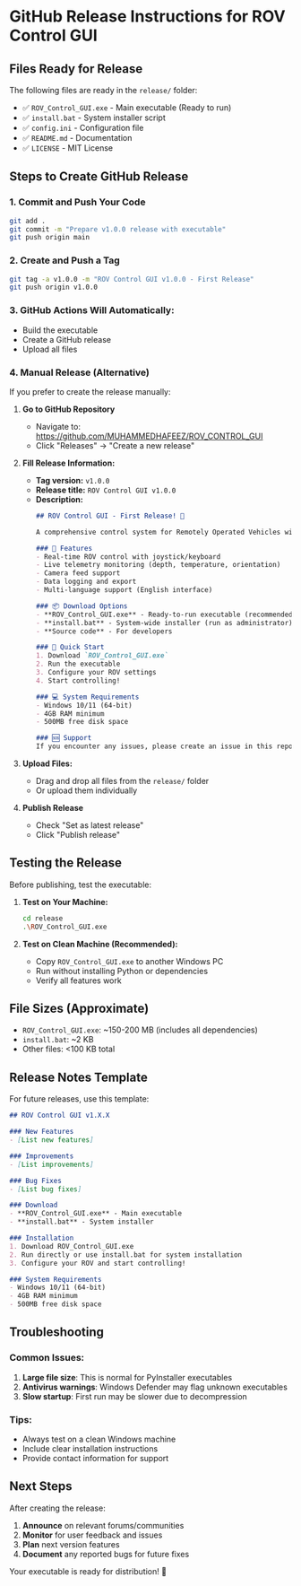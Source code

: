 # GitHub Release Instructions for ROV Control GUI

## Files Ready for Release

The following files are ready in the `release/` folder:

- ✅ `ROV_Control_GUI.exe` - Main executable (Ready to run)
- ✅ `install.bat` - System installer script
- ✅ `config.ini` - Configuration file
- ✅ `README.md` - Documentation
- ✅ `LICENSE` - MIT License

## Steps to Create GitHub Release

### 1. Commit and Push Your Code
```bash
git add .
git commit -m "Prepare v1.0.0 release with executable"
git push origin main
```

### 2. Create and Push a Tag
```bash
git tag -a v1.0.0 -m "ROV Control GUI v1.0.0 - First Release"
git push origin v1.0.0
```

### 3. GitHub Actions Will Automatically:
- Build the executable
- Create a GitHub release
- Upload all files

### 4. Manual Release (Alternative)

If you prefer to create the release manually:

1. **Go to GitHub Repository**
   - Navigate to: https://github.com/MUHAMMEDHAFEEZ/ROV_CONTROL_GUI
   - Click "Releases" → "Create a new release"

2. **Fill Release Information:**
   - **Tag version:** `v1.0.0`
   - **Release title:** `ROV Control GUI v1.0.0`
   - **Description:**
     ```markdown
     ## ROV Control GUI - First Release! 🎉

     A comprehensive control system for Remotely Operated Vehicles with modern GUI interface.

     ### 🎯 Features
     - Real-time ROV control with joystick/keyboard
     - Live telemetry monitoring (depth, temperature, orientation)
     - Camera feed support
     - Data logging and export
     - Multi-language support (English interface)

     ### 📦 Download Options
     - **ROV_Control_GUI.exe** - Ready-to-run executable (recommended)
     - **install.bat** - System-wide installer (run as administrator)
     - **Source code** - For developers

     ### 🚀 Quick Start
     1. Download `ROV_Control_GUI.exe`
     2. Run the executable
     3. Configure your ROV settings
     4. Start controlling!

     ### 💻 System Requirements
     - Windows 10/11 (64-bit)
     - 4GB RAM minimum
     - 500MB free disk space

     ### 🆘 Support
     If you encounter any issues, please create an issue in this repository.
     ```

3. **Upload Files:**
   - Drag and drop all files from the `release/` folder
   - Or upload them individually

4. **Publish Release**
   - Check "Set as latest release"
   - Click "Publish release"

## Testing the Release

Before publishing, test the executable:

1. **Test on Your Machine:**
   ```bash
   cd release
   .\ROV_Control_GUI.exe
   ```

2. **Test on Clean Machine (Recommended):**
   - Copy `ROV_Control_GUI.exe` to another Windows PC
   - Run without installing Python or dependencies
   - Verify all features work

## File Sizes (Approximate)
- `ROV_Control_GUI.exe`: ~150-200 MB (includes all dependencies)
- `install.bat`: ~2 KB
- Other files: <100 KB total

## Release Notes Template

For future releases, use this template:

```markdown
## ROV Control GUI v1.X.X

### New Features
- [List new features]

### Improvements
- [List improvements]

### Bug Fixes
- [List bug fixes]

### Download
- **ROV_Control_GUI.exe** - Main executable
- **install.bat** - System installer

### Installation
1. Download ROV_Control_GUI.exe
2. Run directly or use install.bat for system installation
3. Configure your ROV and start controlling!

### System Requirements
- Windows 10/11 (64-bit)
- 4GB RAM minimum
- 500MB free disk space
```

## Troubleshooting

### Common Issues:

1. **Large file size**: This is normal for PyInstaller executables
2. **Antivirus warnings**: Windows Defender may flag unknown executables
3. **Slow startup**: First run may be slower due to decompression

### Tips:
- Always test on a clean Windows machine
- Include clear installation instructions
- Provide contact information for support

## Next Steps

After creating the release:

1. **Announce** on relevant forums/communities
2. **Monitor** for user feedback and issues
3. **Plan** next version features
4. **Document** any reported bugs for future fixes

Your executable is ready for distribution! 🎉
